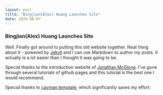 ```yaml
---
layout: post
title: "Bingjian(Alex) Huang Launches Site"
date: 2019-08-07
---
```


### Bingjian(Alex) Huang Launches Site

Well. Finally got around to putting this old website together. Neat thing about it - powered by [Jekyll](http://jekyllrb.com) and I can use Markdown to author my posts. It actually is a lot easier than I thought it was going to be.

Special thanks to the introduction website of [Jonathan McGlone](http://jmcglone.com/guides/github-pages/). I've gone through several tutorials of github pages and this tutorial is the best one I would recommend.

Special thanks to [cayman template](https://github.com/lorepirri/cayman-blog), which significantly saves my effort.
